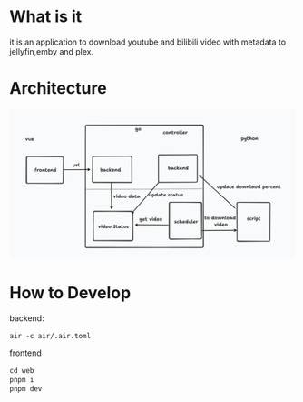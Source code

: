 # What is it
it is an application to download youtube and bilibili video with metadata to jellyfin,emby and plex.

# Architecture
![](./images/arch.png)

# How to Develop
backend:
```
air -c air/.air.toml
```

frontend
```
cd web
pnpm i
pnpm dev
```
